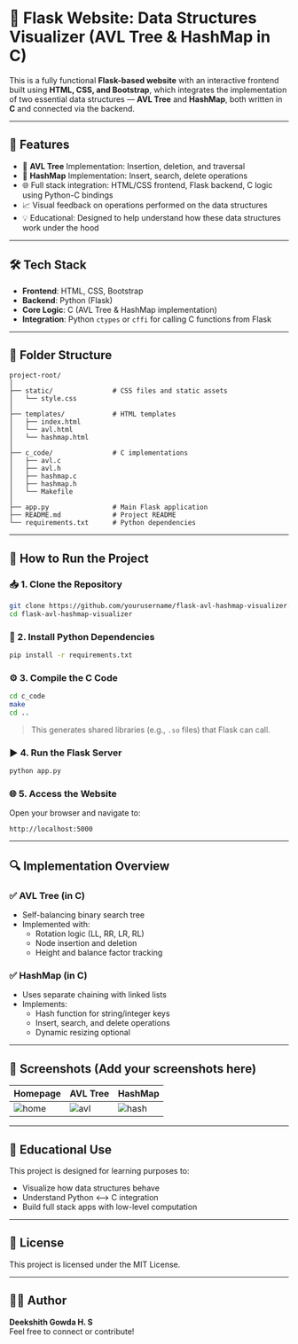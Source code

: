 # 🔧 Flask Website: Data Structures Visualizer (AVL Tree & HashMap in C)

This is a fully functional **Flask-based website** with an interactive frontend built using **HTML, CSS, and Bootstrap**, which integrates the implementation of two essential data structures — **AVL Tree** and **HashMap**, both written in **C** and connected via the backend.

---

## 🚀 Features

- 🌲 **AVL Tree** Implementation: Insertion, deletion, and traversal
- 🔑 **HashMap** Implementation: Insert, search, delete operations
- 🌐 Full stack integration: HTML/CSS frontend, Flask backend, C logic using Python-C bindings
- 📈 Visual feedback on operations performed on the data structures
- 💡 Educational: Designed to help understand how these data structures work under the hood

---

## 🛠️ Tech Stack

- **Frontend**: HTML, CSS, Bootstrap
- **Backend**: Python (Flask)
- **Core Logic**: C (AVL Tree & HashMap implementation)
- **Integration**: Python `ctypes` or `cffi` for calling C functions from Flask

---

## 📂 Folder Structure

```
project-root/
│
├── static/               # CSS files and static assets
│   └── style.css
│
├── templates/            # HTML templates
│   ├── index.html
│   └── avl.html
│   └── hashmap.html
│
├── c_code/               # C implementations
│   ├── avl.c
│   ├── avl.h
│   ├── hashmap.c
│   ├── hashmap.h
│   └── Makefile
│
├── app.py                # Main Flask application
├── README.md             # Project README
└── requirements.txt      # Python dependencies
```

---

## 🔄 How to Run the Project

### 📥 1. Clone the Repository

```bash
git clone https://github.com/yourusername/flask-avl-hashmap-visualizer.git
cd flask-avl-hashmap-visualizer
```

### 🧰 2. Install Python Dependencies

```bash
pip install -r requirements.txt
```

### ⚙️ 3. Compile the C Code

```bash
cd c_code
make
cd ..
```

> This generates shared libraries (e.g., `.so` files) that Flask can call.

### ▶️ 4. Run the Flask Server

```bash
python app.py
```

### 🌐 5. Access the Website

Open your browser and navigate to:

```
http://localhost:5000
```

---

## 🔍 Implementation Overview

### ✅ AVL Tree (in C)
- Self-balancing binary search tree
- Implemented with:
  - Rotation logic (LL, RR, LR, RL)
  - Node insertion and deletion
  - Height and balance factor tracking

### ✅ HashMap (in C)
- Uses separate chaining with linked lists
- Implements:
  - Hash function for string/integer keys
  - Insert, search, and delete operations
  - Dynamic resizing optional

---

## 📸 Screenshots (Add your screenshots here)

| Homepage | AVL Tree | HashMap |
|----------|----------|---------|
| ![home](screenshots/home.png) | ![avl](screenshots/avl.png) | ![hash](screenshots/hashmap.png) |

---

## 🧠 Educational Use

This project is designed for learning purposes to:

- Visualize how data structures behave
- Understand Python <--> C integration
- Build full stack apps with low-level computation

---

## 📄 License

This project is licensed under the MIT License.

---

## 👨‍💻 Author

**Deekshith Gowda H. S**  
Feel free to connect or contribute!